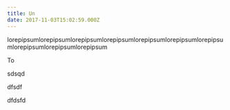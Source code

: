 ```yaml
---
title: Un
date: 2017-11-03T15:02:59.000Z
---
```

lorepipsumlorepipsumlorepipsumlorepipsumlorepipsumlorepipsumlorepipsumlorepipsumlorepipsumlorepipsum





To



sdsqd

dfsdf

dfdsfd

